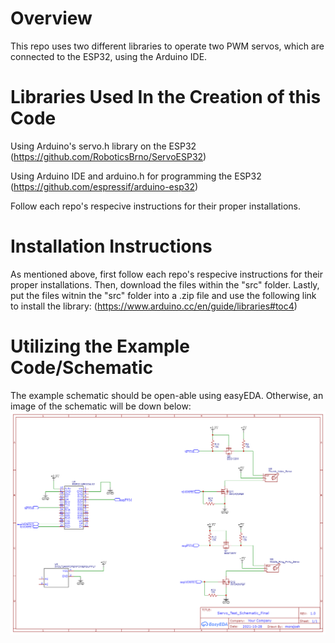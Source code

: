 # Overview
This repo uses two different libraries to operate two PWM servos, which are connected to the ESP32, using the Arduino IDE.
# Libraries Used In the Creation of this Code

Using Arduino's servo.h library on the ESP32
(https://github.com/RoboticsBrno/ServoESP32)

Using Arduino IDE and arduino.h for programming the ESP32
(https://github.com/espressif/arduino-esp32)

Follow each repo's respecive instructions for their proper installations.

# Installation Instructions
As mentioned above, first follow each repo's respecive instructions for their proper installations. Then, download the files within the "src" folder. Lastly, put the files witnin the "src" folder into a .zip file and use the following link to install the library: (https://www.arduino.cc/en/guide/libraries#toc4)

# Utilizing the Example Code/Schematic
The example schematic should be open-able using easyEDA. Otherwise, an image of the schematic will be down below:
![](example/EECS473Servo/ExampleSchematic/Schematic_Servo_MOSFET_Circuit_2021-11-03.png)

